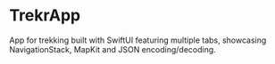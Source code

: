 # TrekrApp
App for trekking built with SwiftUI featuring multiple tabs, showcasing NavigationStack, MapKit and JSON encoding/decoding.
